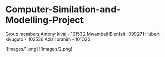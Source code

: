 # Computer-Similation-and-Modelling-Project
Group members
Antony kivai    - 101532
Mwambali Bienfait -099271
Hubert kivuguto  - 102536
Aziz Ibrahim     - 101020

![images/1.png]
![images/2.png]
